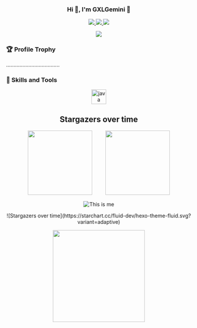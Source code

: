 <h3 align="center">Hi 👋, I'm GXLGemini 🎉 </h3>

<p align="center">
  <a title="GitHub" target="_blank" href="https://github.com/GxlGemini">
    <img src="https://img.shields.io/badge/GitHub-github.com%2FGxlGemini-8A2BE2" />  
  </a> 
  <a title="Java" target="_blank" href="https://www.jetbrains.com/zh-cn/idea/">
    <img src="https://img.shields.io/badge/Java-IntelliJ%20IDEA-green" />  
  </a> 
  <a title="My Blog Site" target="_blank" href="https://gxlgemini.github.io">
    <img src="https://img.shields.io/badge/%E5%8D%9A%E5%AE%A2%20(blog)-gxlgemini.github.io-orange" />
  </a>
</p>
<p align="center">   <img src="https://readme-typing-svg.herokuapp.com?font=Fira+Code&size=24&pause=1000&color=000000&width=835&lines=%22%E7%9F%A5%E9%81%93%E6%98%AF%E5%8A%9B%E9%87%8F%EF%BC%8C%E4%BD%86%E5%8F%AA%E6%9C%89%E5%9C%A8%E5%AE%9E%E8%B7%B5%E4%B8%AD%E5%BA%94%E7%94%A8%E6%89%8D%E8%83%BD%E8%BD%AC%E5%8C%96%E4%B8%BA%E7%9C%9F%E6%AD%A3%E7%9A%84%E5%8A%9B%E9%87%8F%E3%80%82%22+%E2%80%94%E5%BC%97%E6%9C%97%E8%A5%BF%E6%96%AF%C2%B7%E5%9F%B9%E6%A0%B9"> </p>

### 🏆 Profile Trophy

....................................

### 🔨 Skills and Tools

<div align="center">  
    <a href="https://www.apache.org/" target="_blank" rel="noreferrer">
        <img src="https://cdn.jsdelivr.net/gh/devicons/devicon@latest/icons/apache/apache-original.svg" alt="java" width="40" height="40" />    
    </a>

## Stargazers over time
<div align="center">
    <span>&emsp;&emsp;</span>
    <img height="175px" src="https://github-readme-stats.vercel.app/api?username=GxlGemini&count_private=true&show_icons=true" />
    <span>&emsp;&emsp;</span>
    <img height="175px" src="https://github-readme-stats.vercel.app/api/top-langs/?username=GxlGemini&layout=compact&langs_count=8" />
    <span>&emsp;&emsp;</span>
</div>
<p align="center">   <img src="https://s21.ax1x.com/2024/09/14/pAuCw2d.webp" alt="This is me"> </p>
![Stargazers over time](https://starchart.cc/fluid-dev/hexo-theme-fluid.svg?variant=adaptive)

<p align="center"> <img src="https://cdn.jsdelivr.net/gh/devicons/devicon@latest/icons/intellij/intellij-plain-wordmark.svg" width="250PX" height="250PX" /> </p>
